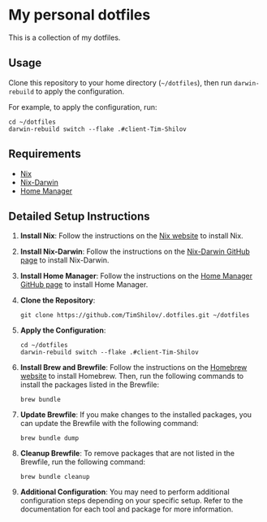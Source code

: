 # My personal dotfiles
This is a collection of my dotfiles.

## Usage

Clone this repository to your home directory (`~/dotfiles`), then run `darwin-rebuild` to apply the configuration.

For example, to apply the configuration, run:

```shell
cd ~/dotfiles
darwin-rebuild switch --flake .#client-Tim-Shilov
```

## Requirements

- [Nix](https://nixos.org/)
- [Nix-Darwin](https://github.com/LnL7/nix-darwin)
- [Home Manager](https://github.com/nix-community/home-manager)

## Detailed Setup Instructions

1. **Install Nix**:
   Follow the instructions on the [Nix website](https://nixos.org/download.html) to install Nix.

2. **Install Nix-Darwin**:
   Follow the instructions on the [Nix-Darwin GitHub page](https://github.com/LnL7/nix-darwin) to install Nix-Darwin.

3. **Install Home Manager**:
   Follow the instructions on the [Home Manager GitHub page](https://github.com/nix-community/home-manager) to install Home Manager.

4. **Clone the Repository**:
   ```shell
   git clone https://github.com/TimShilov/.dotfiles.git ~/dotfiles
   ```

5. **Apply the Configuration**:
   ```shell
   cd ~/dotfiles
   darwin-rebuild switch --flake .#client-Tim-Shilov
   ```

6. **Install Brew and Brewfile**:
   Follow the instructions on the [Homebrew website](https://brew.sh/) to install Homebrew. Then, run the following commands to install the packages listed in the Brewfile:
   ```shell
   brew bundle
   ```

7. **Update Brewfile**:
   If you make changes to the installed packages, you can update the Brewfile with the following command:
   ```shell
   brew bundle dump
   ```

8. **Cleanup Brewfile**:
   To remove packages that are not listed in the Brewfile, run the following command:
   ```shell
   brew bundle cleanup
   ```

9. **Additional Configuration**:
   You may need to perform additional configuration steps depending on your specific setup. Refer to the documentation for each tool and package for more information.
